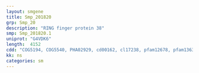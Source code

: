 ```yaml
---
layout: smgene
title: Smp_201820
grp: Smp_20
description: "RING finger protein 38"
smp: Smp_201820.1
uniprot: "G4VDK6"
length:  4152
cdd: "COG5194, COG5540, PHA02929, cd00162, cl17238, pfam12678, pfam13639, smart00184"
kk: ns
categories: sm
---
```


